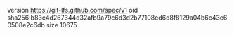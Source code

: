 version https://git-lfs.github.com/spec/v1
oid sha256:b83c4d267344d32afb9a79c6d3d2b77108ed6d8f8129a04b6c43e60508e2c6db
size 10675
